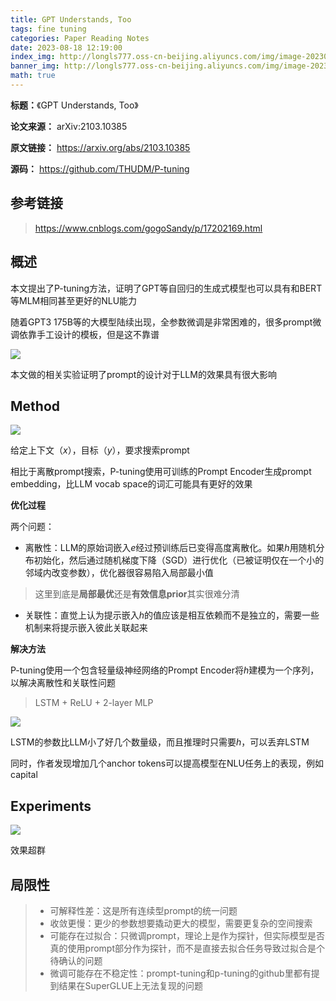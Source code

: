 ```yaml
---
title: GPT Understands, Too
tags: fine tuning
categories: Paper Reading Notes
date: 2023-08-18 12:19:00
index_img: http://longls777.oss-cn-beijing.aliyuncs.com/img/image-20230818115703123.png
banner_img: http://longls777.oss-cn-beijing.aliyuncs.com/img/image-20230818115703123.png
math: true
---
```


**标题：**《GPT Understands, Too》

**论文来源：** arXiv:2103.10385

**原文链接：** https://arxiv.org/abs/2103.10385

**源码：** https://github.com/THUDM/P-tuning



## 参考链接

> https://www.cnblogs.com/gogoSandy/p/17202169.html



## 概述

本文提出了P-tuning方法，证明了GPT等自回归的生成式模型也可以具有和BERT等MLM相同甚至更好的NLU能力

随着GPT3 175B等的大模型陆续出现，全参数微调是非常困难的，很多prompt微调依靠手工设计的模板，但是这不靠谱

![](http://longls777.oss-cn-beijing.aliyuncs.com/img/image-20230817222040174.png)

本文做的相关实验证明了prompt的设计对于LLM的效果具有很大影响



## Method

![](http://longls777.oss-cn-beijing.aliyuncs.com/img/image-20230818115703123.png)

给定上下文（$x$），目标（$y$），要求搜索prompt

相比于离散prompt搜索，P-tuning使用可训练的Prompt Encoder生成prompt embedding，比LLM vocab space的词汇可能具有更好的效果



**优化过程**

两个问题：

- 离散性：LLM的原始词嵌入$e$经过预训练后已变得高度离散化。如果$h$用随机分布初始化，然后通过随机梯度下降（SGD）进行优化（已被证明仅在一个小的邻域内改变参数），优化器很容易陷入局部最小值

> 这里到底是**局部最优**还是**有效信息prior**其实很难分清



- 关联性：直觉上认为提示嵌入$h$的值应该是相互依赖而不是独立的，需要一些机制来将提示嵌入彼此关联起来



**解决方法**

P-tuning使用一个包含轻量级神经网络的Prompt Encoder将$h$建模为一个序列，以解决离散性和关联性问题

> LSTM + ReLU + 2-layer MLP

![](http://longls777.oss-cn-beijing.aliyuncs.com/img/image-20230818121124142.png)

LSTM的参数比LLM小了好几个数量级，而且推理时只需要$h$，可以丢弃LSTM

同时，作者发现增加几个anchor tokens可以提高模型在NLU任务上的表现，例如capital



## Experiments

![](http://longls777.oss-cn-beijing.aliyuncs.com/img/image-20230818121735943.png)

效果超群



## 局限性

> - 可解释性差：这是所有连续型prompt的统一问题
> - 收敛更慢：更少的参数想要撬动更大的模型，需要更复杂的空间搜索
> - 可能存在过拟合：只微调prompt，理论上是作为探针，但实际模型是否真的使用prompt部分作为探针，而不是直接去拟合任务导致过拟合是个待确认的问题
> - 微调可能存在不稳定性：prompt-tuning和p-tuning的github里都有提到结果在SuperGLUE上无法复现的问题